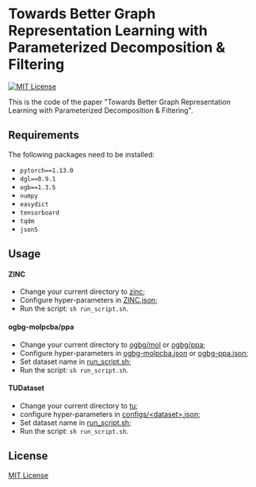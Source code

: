 # Towards Better Graph Representation Learning with Parameterized Decomposition & Filtering

[![MIT License](https://img.shields.io/badge/license-MIT-blue)](LICENSE)

This is the code of the paper "Towards Better Graph Representation Learning with Parameterized Decomposition & Filtering".

## Requirements

The following packages need to be installed:

- `pytorch==1.13.0`
- `dgl==0.9.1`
- `ogb==1.3.5`
- `numpy`
- `easydict`
- `tensorboard`
- `tqdm`
- `json5`

## Usage

#### ZINC
- Change your current directory to [zinc](zinc);
- Configure hyper-parameters in [ZINC.json](zinc/ZINC.json);
- Run the script: `sh run_script.sh`.

#### ogbg-molpcba/ppa
- Change your current directory to [ogbg/mol](ogbg/mol) or [ogbg/ppa](ogbg/ppa);
- Configure hyper-parameters in [ogbg-molpcba.json](ogbg/mol/ogbg-molpcba.json) or [ogbg-ppa.json](ogbg/ppa/ogbg-ppa.json);
- Set dataset name in [run_script.sh](tu/run_script.sh);
- Run the script: `sh run_script.sh`.

#### TUDataset
- Change your current directory to [tu](tu);
- configure hyper-parameters in [configs/\<dataset\>.json](tu/configs);
- Set dataset name in [run_script.sh](tu/run_script.sh);
- Run the script: `sh run_script.sh`.


## License

[MIT License](LICENSE)
